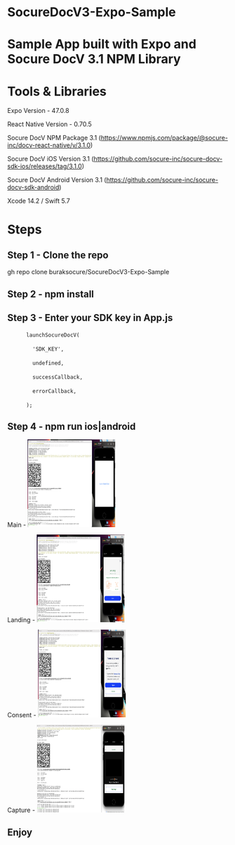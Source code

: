 # SocureDocV3-Expo-Sample

# Sample App built with Expo and Socure DocV 3.1 NPM Library

# Tools & Libraries 

Expo Version - 47.0.8

React Native Version - 0.70.5

Socure DocV NPM Package 3.1 (https://www.npmjs.com/package/@socure-inc/docv-react-native/v/3.1.0)

Socure DocV iOS Version 3.1 (https://github.com/socure-inc/socure-docv-sdk-ios/releases/tag/3.1.0)

Socure DocV Android Version 3.1 (https://github.com/socure-inc/socure-docv-sdk-android)

Xcode 14.2 / Swift 5.7

# Steps 

## Step 1 - Clone the repo 

gh repo clone buraksocure/SocureDocV3-Expo-Sample

## Step 2 - npm install 

## Step 3 - Enter your SDK key in App.js

          launchSocureDocV( 
          
            'SDK_KEY', 
            
            undefined,
            
            successCallback,
            
            errorCallback,
            
          );
          
## Step 4 - npm run ios|android 

Main  - <img width=200 height=200 src="https://github.com/buraksocure/SocureDocV3-Expo-Sample/blob/main/imgs/Socure%20DocV%20-%20Main.png?raw=true"/>

Landing - <img width=200 height=200 src="https://github.com/buraksocure/SocureDocV3-Expo-Sample/blob/main/imgs/Socure%20DocV%20-%20Expo%20V3%20Landing.png?raw=true"/>

Consent - <img width=200 height=200 src="https://github.com/buraksocure/SocureDocV3-Expo-Sample/blob/main/imgs/Socure%20DocV%20-%20Expo%20V3%20Consent.png?raw=true"/>

Capture - <img width=200 height=200 src="https://github.com/buraksocure/SocureDocV3-Expo-Sample/blob/main/imgs/Socure%20DocV%20-%20Expo%20V3%20Capture%20Screen.png?raw=true"/>


## Enjoy
